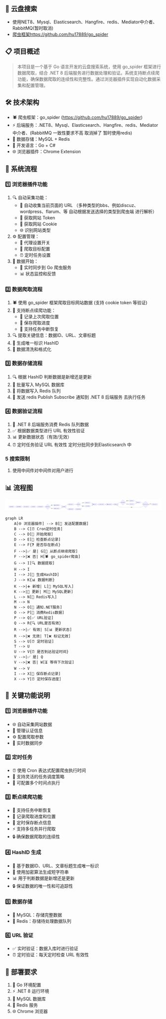 


## 🚀 云盘搜索
- 使用NET8、Mysql、Elasticsearch、Hangfire、redis、Mediator中介者、RabbitMQ(暂时取消)
-  [爬虫框架https://github.com/hu17889/go_spider](https://github.com/hu17889/go_spider) 


## 📋 项目概述
> 本项目是一个基于 Go 语言开发的云盘搜索系统，使用 go_spider 框架进行数据爬取，结合 .NET 8 后端服务进行数据处理和验证。系统支持断点续爬功能，确保数据爬取的连续性和完整性。通过浏览器插件实现自动化数据采集和配置管理。

## 🛠️ 技术架构
- 🕷️ 爬虫框架：go_spider (https://github.com/hu17889/go_spider)
- ⚡ 后端服务：.NET8、Mysql、Elasticsearch、Hangfire、redis、Mediator中介者、(RabbitMQ 一致性要求不高 取消掉了 暂时使用redis)
- 💾 数据存储：MySQL + Redis
- 🔧 开发语言：Go + C#
- 🌐 浏览器插件：Chrome Extension

## 🔄 系统流程

### 1️⃣ 浏览器插件功能
1. 🔍 自动采集功能：
   - 📝 自动收集当前页面的 URL （多种类型的bbs、例如discuz、wordpress、flarum、等 自动根据发送选择的类型到爬虫端 进行解析）
   - 🔑 获取网站 Token
   - 🍪 获取网站 Cookie
   - 🌐 识别网站类型
2. ⚙️ 配置管理：
   - 🔄 代理设置开关
   - 🎯 爬取目标配置
   - ⏰ 定时任务设置
3. 📡 数据开始：
   - 🔄 实时同步到 Go 爬虫服务
   - 📊 状态监控和反馈

### 2️⃣ 数据爬取流程
1. 🕷️ 使用 go_spider 框架爬取目标网站数据 (支持 cookie token 等验证)
2. 📍 支持断点续爬功能：
   - 📝 记录上次爬取位置
   - 💾 保存爬取进度
   - 🔄 支持任务中断恢复
3. 🔍 提取关键信息：数据ID、URL、文章标题
4. 🔐 生成唯一标识 HashID
5. 🧹 数据清洗和格式化

### 3️⃣ 数据存储流程
1. 🔍 根据 HashID 判断数据是新增还是更新
2. 💾 批量写入 MySQL 数据库
3. 🔄 将数据写入 Redis 队列
4. 📡 发送 redis Publish  Subscribe 通知到 .NET 8 后端服务 去执行任务

### 4️⃣ 数据验证流程
1. 🔄 .NET 8 后端服务消费 Redis 队列数据
2. ✅ 根据数据类型进行 URL 有效性验证
3. 📊 更新数据状态（有效/无效）
4. ⏰ 定时任务验证 URL 有效性 定时分批同步到Elasticsearch 中


### 5️ 搜索限制
1. 使用中间件对中间件对用户进行

<!-- ![es查询接口](/docs/other/yupan/image.png) -->

## 📊 流程图
![alt text](mermaid-2.png)
```mermaid
graph LR
    A[🌐 浏览器插件] --> B[📡 发送配置数据]
    B --> C[⏰ Cron定时任务]
    C --> D[🚀 开始爬取]
    D --> E[📝 检查断点记录]
    E --> F{❓ 是否存在断点}
    F -->|✅ 是| G[🔄 从断点继续爬取]
    F -->|❌ 否| H[🕷️ go_spider爬虫]
    G --> I[🔍 数据提取]
    H --> I
    I --> J[🔐 生成HashID]
    J --> K{📊 数据判断}
    K -->|➕ 新增| L[💾 MySQL写入]
    K -->|🔄 更新| M[📝 MySQL更新]
    L --> N[🔄 Redis写入]
    M --> N
    N --> O[📡 通知.NET服务]
    O --> P[🔄 消费Redis数据]
    P --> Q[✅ URL验证]
    Q --> R{🔍 URL是否有效}
    R -->|✅ 有效| S[📊 更新状态]
    R -->|❌ 无效| T[❌ 标记无效]
    S --> U[⏰ 定时验证]
    T --> U
    U --> V{⏰ 是否到达验证时间}
    V -->|✅ 是| Q
    V -->|❌ 否| W[⏳ 等待下次验证]
    W --> V
    I --> X[💾 保存断点记录]
    X --> Y[⏰ 定时保存进度]
```

## 🔑 关键功能说明

### 1️⃣ 浏览器插件功能
- 🌐 自动采集网站数据
- 🔑 管理认证信息
- ⚙️ 配置爬取参数
- 📡 实时数据同步

### 2️⃣ 定时任务
- ⏰ 使用 Cron 表达式配置爬虫执行时间
- 🔄 支持灵活的任务调度策略
- 📅 可配置多个时间点执行

### 3️⃣ 断点续爬功能
- 🔄 支持任务中断恢复
- 📝 记录爬取进度和位置
- 💾 定时保存断点信息
- ⚡ 支持多任务并行爬取
- 🔒 确保数据爬取的连续性

### 4️⃣ HashID 生成
- 🔐 基于数据ID、URL、文章标题生成唯一标识
- 🔑 使用加密算法生成短字符串
- 📊 用于判断数据是新增还是更新
- 🔒 保证数据的唯一性和可追踪性

### 5️⃣ 数据存储
- 💾 MySQL：存储完整数据
- 🔄 Redis：存储待处理数据队列

### 6️⃣ URL 验证
- ✅ 实时验证：数据入库时进行验证
- ⏰ 定时验证：每天定时检查 URL 有效性

## 🚀 部署要求
1. 🔧 Go 环境配置
2. ⚡ .NET 8 运行环境
3. 💾 MySQL 数据库
4. 🔄 Redis 服务
5. 🌐 Chrome 浏览器